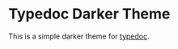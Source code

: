 # Typedoc Darker Theme
This is a simple darker theme for [typedoc](https://github.com/TypeStrong/typedoc).
